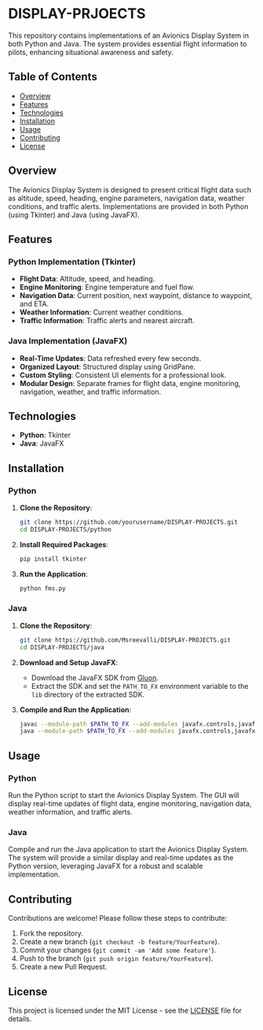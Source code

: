# DISPLAY-PRJOECTS

This repository contains implementations of an Avionics Display System in both Python and Java. The system provides essential flight information to pilots, enhancing situational awareness and safety.

## Table of Contents

- [Overview](#overview)
- [Features](#features)
- [Technologies](#technologies)
- [Installation](#installation)
- [Usage](#usage)
- [Contributing](#contributing)
- [License](#license)

## Overview

The Avionics Display System is designed to present critical flight data such as altitude, speed, heading, engine parameters, navigation data, weather conditions, and traffic alerts. Implementations are provided in both Python (using Tkinter) and Java (using JavaFX).

## Features

### Python Implementation (Tkinter)
- **Flight Data**: Altitude, speed, and heading.
- **Engine Monitoring**: Engine temperature and fuel flow.
- **Navigation Data**: Current position, next waypoint, distance to waypoint, and ETA.
- **Weather Information**: Current weather conditions.
- **Traffic Information**: Traffic alerts and nearest aircraft.

### Java Implementation (JavaFX)
- **Real-Time Updates**: Data refreshed every few seconds.
- **Organized Layout**: Structured display using GridPane.
- **Custom Styling**: Consistent UI elements for a professional look.
- **Modular Design**: Separate frames for flight data, engine monitoring, navigation, weather, and traffic information.

## Technologies

- **Python**: Tkinter
- **Java**: JavaFX

## Installation

### Python

1. **Clone the Repository**:
    ```sh
    git clone https://github.com/yourusername/DISPLAY-PROJECTS.git
    cd DISPLAY-PROJECTS/python
    ```

2. **Install Required Packages**:
    ```sh
    pip install tkinter
    ```

3. **Run the Application**:
    ```sh
    python fms.py
    ```

### Java

1. **Clone the Repository**:
    ```sh
    git clone https://github.com/Msreevalli/DISPLAY-PROJECTS.git
    cd DISPLAY-PROJECTS/java
    ```

2. **Download and Setup JavaFX**:
    - Download the JavaFX SDK from [Gluon](https://gluonhq.com/products/javafx/).
    - Extract the SDK and set the `PATH_TO_FX` environment variable to the `lib` directory of the extracted SDK.

3. **Compile and Run the Application**:
    ```sh
    javac --module-path $PATH_TO_FX --add-modules javafx.controls,javafx.fxml FMSDisplay.java
    java --module-path $PATH_TO_FX --add-modules javafx.controls,javafx.fxml FMSDisplay
    ```

## Usage

### Python

Run the Python script to start the Avionics Display System. The GUI will display real-time updates of flight data, engine monitoring, navigation data, weather information, and traffic alerts.

### Java

Compile and run the Java application to start the Avionics Display System. The system will provide a similar display and real-time updates as the Python version, leveraging JavaFX for a robust and scalable implementation.

## Contributing

Contributions are welcome! Please follow these steps to contribute:

1. Fork the repository.
2. Create a new branch (`git checkout -b feature/YourFeature`).
3. Commit your changes (`git commit -am 'Add some feature'`).
4. Push to the branch (`git push origin feature/YourFeature`).
5. Create a new Pull Request.

## License

This project is licensed under the MIT License - see the [LICENSE](LICENSE) file for details.

